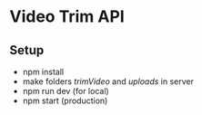 # Video Trim API

## Setup

- npm install
- make folders _trimVideo_ and _uploads_ in server
- npm run dev (for local)
- npm start (production)
